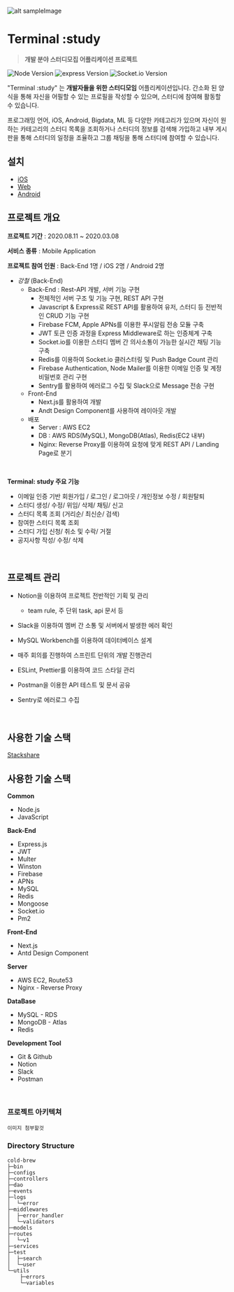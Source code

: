 ![alt sampleImage](https://camo.githubusercontent.com/720ed473d178f9380291709d2223860ade4f3c7bc368e3fea1ad057b8dc9c6f5/68747470733a2f2f6e6f64656a732e6f72672f7374617469632f696d616765732f6c6f676f2d6c696768742e737667)

# Terminal :study
> **개발 분야 스터디모집 어플리케이션 프로젝트**

![Node Version](https://img.shields.io/badge/node-v12.19.1-green) ![express Version](https://img.shields.io/badge/express-v4.16.1-blue) ![Socket.io Version](https://img.shields.io/badge/Socket.io-v3.0.3-9cf)

"Terminal :study" 는 **개발자들을 위한 스터디모임** 어플리케이션입니다. 간소화 된 양식을 통해 자신을 어필할 수 있는 프로필을 작성할 수 있으며, 스터디에 참여해 활동할 수 있습니다.

프로그래밍 언어, iOS, Android, Bigdata, ML 등 다양한 카테고리가 있으며 자신이 원하는 카테고리의 스터디 목록을 조회하거나 스터디의 정보를 검색해 가입하고 내부 게시판을 통해 스터디의 일정을 조율하고 그룹 채팅을 통해 스터디에 참여할 수 있습니다.

## 설치
- [iOS](https://play.google.com/store/)
- [Web](https://www.terminal-study.tk/)
- [Android](https://www.apple.com/app-store/)

## 프로젝트 개요

**프로젝트 기간**  :  2020.08.11 ~ 2020.03.08

**서비스 종류** : Mobile Application

**프로젝트 참여 인원** : Back-End 1명 / iOS 2명 / Android 2명

- *강철*  (Back-End)
  - Back-End : Rest-API 개발, 서버 기능 구현
    - 전체적인 서버 구조 및 기능 구현, REST API 구현
    - Javascript & Express로 REST API를 활용하여 유저, 스터디 등 전반적인 CRUD 기능 구현
    - Firebase FCM, Apple APNs를 이용한 푸시알림 전송 모듈 구축
    - JWT 토큰 인증 과정을 Express Middleware로 하는 인증체계 구축
    - Socket.io를 이용한 스터디 멤버 간 의사소통이 가능한 실시간 채팅 기능 구축 
    - Redis를 이용하여 Socket.io 클러스터링 및 Push Badge Count 관리
    - Firebase Authentication, Node Mailer를 이용한 이메일 인증 및 계정 비밀번호 관리 구현
    - Sentry를 활용하여 에러로그 수집 및 Slack으로 Message 전송 구현
  - Front-End
    - Next.js를 활용하여 개발
    - Andt Design Component를 사용하여 레이아웃 개발
  - 배포
    - Server : AWS EC2
    - DB : AWS RDS(MySQL), MongoDB(Atlas), Redis(EC2 내부)
    - Nginx: Reverse Proxy를 이용하여 요청에 맞게 REST API / Landing Page로 분기
</br>

**Terminal: study 주요 기능**

- 이메일 인증 기반 회원가입 / 로그인 / 로그아웃 / 개인정보 수정 / 회원탈퇴
- 스터디 생성/ 수정/ 위임/ 삭제/ 채팅/ 신고
- 스터디 목록 조회 (거리순/ 최신순/ 검색)
- 참여한 스터디 목록 조회
- 스터디 가입 신청/ 취소 및 수락/ 거절
- 공지사항 작성/ 수정/ 삭제

</br>


## 프로젝트 관리

- Notion을 이용하여 프로젝트 전반적인 기획 및 관리

  - team rule, 주 단위 task, api 문서 등

- Slack을 이용하여 멤버 간 소통 및 서버에서 발생한 에러 확인

- MySQL Workbench를 이용하여 데이터베이스 설계

- 매주 회의를 진행하여 스프린트 단위의 개발 진행관리

- ESLint, Prettier를 이용하여 코드 스타일 관리

- Postman을 이용한 API 테스트 및 문서 공유

- Sentry로 에러로그 수집

</br>

## 사용한 기술 스택

[Stackshare](https://stackshare.io/terminal-study/terminal-study)
</br>


## 사용한 기술 스택
**Common**
- Node.js
- JavaScript

**Back-End**
- Express.js
- JWT
- Multer
- Winston
- Firebase
- APNs
- MySQL
- Redis
- Mongoose
- Socket.io
- Pm2

**Front-End**
- Next.js
- Antd Design Component

**Server**
- AWS EC2, Route53
- Nginx - Reverse Proxy

**DataBase**
- MySQL - RDS
- MongoDB - Atlas
- Redis

**Development Tool**
- Git & Github
- Notion
- Slack
- Postman
</br>


### 프로젝트 아키텍쳐

``` 이미지 첨부할것 ```


### Directory Structure
```
cold-brew
├─bin
├─configs
├─controllers
├─dao
├─events
├─logs
│  └─error
├─middlewares
│  ├─error_handler
│  └─validators
├─models
├─routes
│  └─v1
├─services
├─test
│  ├─search
│  └─user
└─utils
    ├─errors
    └─variables
```
</br>
